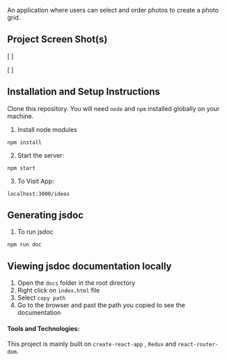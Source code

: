 An application where users can select and order photos to create a photo grid.

## Project Screen Shot(s)

[ ]

[ ]

## Installation and Setup Instructions

Clone this repository. You will need `node` and `npm` installed globally on your machine.

1. Install node modules

`npm install`

2. Start the server:

`npm start`

3. To Visit App:

`localhost:3000/ideas`

## Generating jsdoc

1. To run jsdoc

`npm run doc`

## Viewing jsdoc documentation locally

1. Open the `docs` folder in the root directory
2. Right click on `index.html` file
3. Select `copy path`
4. Go to the browser and past the path you copied to see the documentation

#### Tools and Technologies:

This project is mainly built on `create-react-app` , `Redux` and `react-router-dom`.
